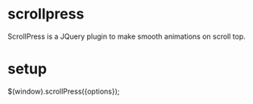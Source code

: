# scrollpress
ScrollPress is a JQuery plugin to make smooth animations on scroll top.

# setup
$(window).scrollPress({options});
